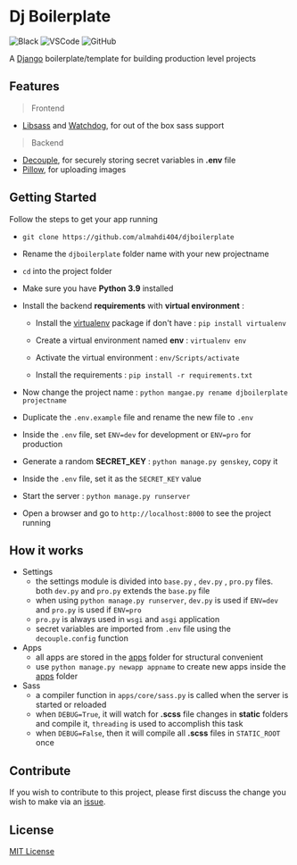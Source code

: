 # Dj Boilerplate

![Black](https://img.shields.io/badge/code%20style-black-000000.svg)
![VSCode](https://img.shields.io/static/v1?logo=visual-studio-code&label=&message=vscode&color=0066b8)
![GitHub](https://img.shields.io/github/license/almahdi404/code-django)

A [Django](https://www.djangoproject.com/) boilerplate/template for building production level projects

## Features

> Frontend

-   [Libsass](https://pypi.org/project/libsass/) and [Watchdog](https://pypi.org/project/watchdog/), for out of the box sass support

> Backend

-   [Decouple](https://pypi.org/project/python-decouple/), for securely storing secret variables in **.env** file
-   [Pillow](https://pypi.org/project/Pillow/), for uploading images

## Getting Started

Follow the steps to get your app running

-   `git clone https://github.com/almahdi404/djboilerplate`

-   Rename the `djboilerplate` folder name with your new projectname

-   `cd` into the project folder

-   Make sure you have **Python 3.9** installed

-   Install the backend **requirements** with **virtual environment** :

    -   Install the [virtualenv](https://pypi.org/project/virtualenv/) package if don't have : `pip install virtualenv`

    -   Create a virtual environment named **env** : `virtualenv env`

    -   Activate the virtual environment : `env/Scripts/activate`

    -   Install the requirements : `pip install -r requirements.txt`

-   Now change the project name : `python mangae.py rename djboilerplate projectname`

-   Duplicate the `.env.example` file and rename the new file to `.env`

-   Inside the `.env` file, set `ENV=dev` for development or `ENV=pro` for production

-   Generate a random **SECRET_KEY** : `python manage.py genskey`, copy it

-   Inside the `.env` file, set it as the `SECRET_KEY` value

-   Start the server : `python manage.py runserver`

-   Open a browser and go to `http://localhost:8000` to see the project running

## How it works

-   Settings
    -   the settings module is divided into `base.py` , `dev.py` , `pro.py` files. both `dev.py` and `pro.py` extends the `base.py` file
    -   when using `python manage.py runserver`, `dev.py` is used if `ENV=dev` and `pro.py` is used if `ENV=pro`
    -   `pro.py` is always used in `wsgi` and `asgi` application
    -   secret variables are imported from `.env` file using the `decouple.config` function
-   Apps
    -   all apps are stored in the [apps](apps) folder for structural convenient
    -   use `python manage.py newapp appname` to create new apps inside the [apps](apps) folder
-   Sass
    -   a compiler function in `apps/core/sass.py` is called when the server is started or reloaded
    -   when `DEBUG=True`, it will watch for **.scss** file changes in **static** folders and compile it, `threading` is used to accomplish this task
    -   when `DEBUG=False`, then it will compile all **.scss** files in `STATIC_ROOT` once

## Contribute

If you wish to contribute to this project, please first discuss the change you wish to make via an [issue](https://github.com/almahdi404/djboilerplate/issues).

## License

[MIT License](LICENSE)
